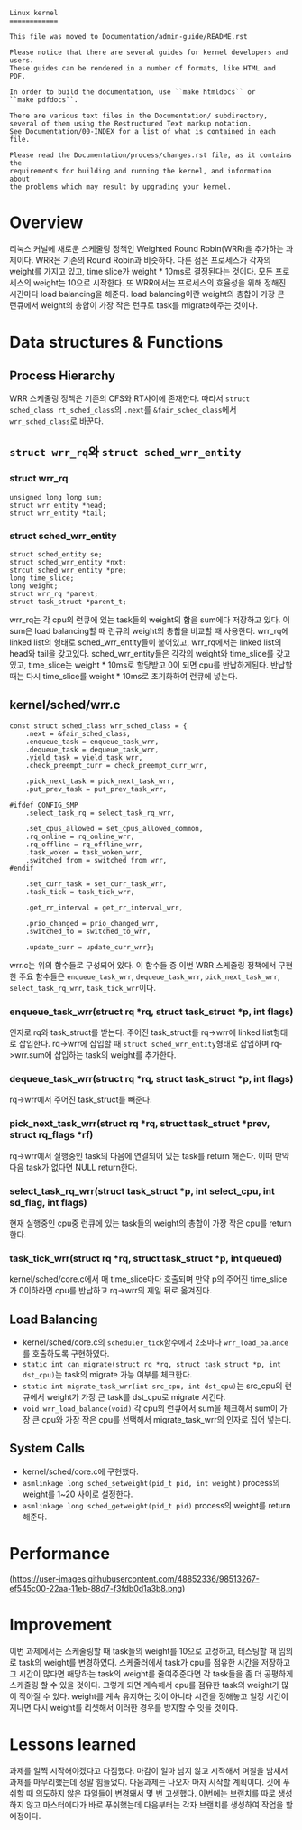 ```
Linux kernel
============

This file was moved to Documentation/admin-guide/README.rst

Please notice that there are several guides for kernel developers and users.
These guides can be rendered in a number of formats, like HTML and PDF.

In order to build the documentation, use ``make htmldocs`` or
``make pdfdocs``.

There are various text files in the Documentation/ subdirectory,
several of them using the Restructured Text markup notation.
See Documentation/00-INDEX for a list of what is contained in each file.

Please read the Documentation/process/changes.rst file, as it contains the
requirements for building and running the kernel, and information about
the problems which may result by upgrading your kernel.
```

# Overview
리눅스 커널에 새로운 스케줄링 정책인 Weighted Round Robin(WRR)을 추가하는 과제이다. WRR은 기존의 Round Robin과 비슷하다. 다른 점은 프로세스가 각자의 weight를 가지고 있고, time slice가 weight * 10ms로 결정된다는 것이다. 모든 프로세스의  weight는 10으로 시작한다. 또 WRR에서는 프로세스의 효율성을 위해 정해진 시간마다 load balancing을 해준다. load balancing이란 weight의 총합이 가장 큰 런큐에서 weight의 총합이 가장 작은 런큐로 task를 migrate해주는 것이다.  

# Data structures & Functions

## Process Hierarchy
WRR 스케줄링 정책은 기존의 CFS와 RT사이에 존재한다. 따라서 `struct sched_class rt_sched_class`의 `.next`를 `&fair_sched_class`에서 `wrr_sched_class`로 바꾼다.  

## `struct wrr_rq`와 `struct sched_wrr_entity`
### struct wrr_rq
```
unsigned long long sum;
struct wrr_entity *head;
struct wrr_entity *tail;
```
### struct sched_wrr_entity
```
struct sched_entity se;
struct sched_wrr_entity *nxt;
strcut sched_wrr_entity *pre;
long time_slice;
long weight;
struct wrr_rq *parent;
struct task_struct *parent_t;
```
wrr_rq는 각 cpu의 런큐에 있는 task들의 weight의 합을 sum에다 저장하고 있다. 이 sum은 load balancing할 때 런큐의 weight의 총합을 비교할 때 사용한다. wrr_rq에 linked list의 형태로 sched_wrr_entity들이 붙어있고, wrr_rq에서는 linked list의 head와 tail을 갖고있다.
sched_wrr_entity들은 각각의 weight와 time_slice를 갖고있고, time_slice는 weight * 10ms로 할당받고  0이 되면 cpu를  반납하게된다. 반납할 때는 다시 time_slice를 weight * 10ms로 초기화하여 런큐에 넣는다.

## kernel/sched/wrr.c
```  
const struct sched_class wrr_sched_class = {
    .next = &fair_sched_class,
    .enqueue_task = enqueue_task_wrr,
    .dequeue_task = dequeue_task_wrr,
    .yield_task = yield_task_wrr,
    .check_preempt_curr = check_preempt_curr_wrr,

    .pick_next_task = pick_next_task_wrr,
    .put_prev_task = put_prev_task_wrr,

#ifdef CONFIG_SMP
    .select_task_rq = select_task_rq_wrr,

    .set_cpus_allowed = set_cpus_allowed_common,
    .rq_online = rq_online_wrr,
    .rq_offline = rq_offline_wrr,
    .task_woken = task_woken_wrr,
    .switched_from = switched_from_wrr,
#endif

    .set_curr_task = set_curr_task_wrr,
    .task_tick = task_tick_wrr,

    .get_rr_interval = get_rr_interval_wrr,

    .prio_changed = prio_changed_wrr,
    .switched_to = switched_to_wrr,

    .update_curr = update_curr_wrr};
```   
wrr.c는 위의 함수들로 구성되어 있다. 이 함수들 중 이번 WRR 스케줄링 정책에서 구현한 주요 함수들은 `enqueue_task_wrr`, `dequeue_task_wrr`, `pick_next_task_wrr`, `select_task_rq_wrr`, `task_tick_wrr`이다.
### enqueue_task_wrr(struct rq *rq, struct task_struct *p, int flags)
인자로 rq와 task_struct를 받는다. 주어진 task_struct를 rq->wrr에 linked list형태로 삽입한다. rq->wrr에 삽입할 때 `struct sched_wrr_entity`형태로 삽입하며 rq->wrr.sum에 삽입하는 task의 weight를 추가한다.

### dequeue_task_wrr(struct rq *rq, struct task_struct *p, int flags) 
rq->wrr에서 주어진 task_struct를 빼준다.

### pick_next_task_wrr(struct rq *rq, struct task_struct *prev, struct rq_flags *rf)
rq->wrr에서 실행중인 task의 다음에 연결되어 있는 task를 return 해준다. 이때 만약 다음 task가 없다면 NULL return한다.

### select_task_rq_wrr(struct task_struct *p, int select_cpu, int sd_flag, int flags) 
현재 실행중인 cpu중 런큐에 있는 task들의 weight의 총합이 가장 작은 cpu를 return한다.

### task_tick_wrr(struct rq *rq, struct task_struct *p, int queued)
kernel/sched/core.c에서 매 time_slice마다 호출되며 만약 p의 주어진 time_slice가 0이하라면 cpu를 반납하고 rq->wrr의 제일 뒤로 옮겨진다.   

## Load Balancing
+ kernel/sched/core.c의 `scheduler_tick`함수에서 2초마다 `wrr_load_balance`를 호출하도록 구현하였다. 
+ `static int can_migrate(struct rq *rq, struct task_struct *p, int dst_cpu)`는 task의 migrate 가능 여부를 체크한다.
+ `static int migrate_task_wrr(int src_cpu, int dst_cpu)`는 src_cpu의 런큐에서 weight가 가장 큰 task를 dst_cpu로 migrate 시킨다.
+ `void wrr_load_balance(void)` 각 cpu의 런큐에서 sum을 체크해서 sum이 가장 큰 cpu와 가장 작은 cpu를 선택해서 migrate_task_wrr의 인자로 집어 넣는다.

## System Calls
+  kernel/sched/core.c에 구현했다.
+ `asmlinkage long sched_setweight(pid_t pid, int weight)` process의 weight를 1~20 사이로 설정한다.
+ `asmlinkage long sched_getweight(pid_t pid)` process의 weight를 return해준다.

# Performance
(https://user-images.githubusercontent.com/48852336/98513267-ef545c00-22aa-11eb-88d7-f3fdb0d1a3b8.png)


# Improvement
이번 과제에서는 스케줄링할 때 task들의 weight를 10으로 고정하고, 테스팅할 때 임의로 task의 weight를 변경하였다. 스케줄러에서 task가 cpu를 점유한 시간을 저장하고 그 시간이 많다면 해당하는 task의 weight를 줄여주준다면 각 task들을 좀 더 공평하게 스케줄링 할 수 있을 것이다. 그렇게 되면 계속해서 cpu를 점유한 task의 weight가 많이 작아질 수 있다. weight를 계속 유지하는 것이 아니라 시간을 정해놓고 일정 시간이 지나면 다시 weight를 리셋해서 이러한 경우를 방지할 수 잇을 것이다.



# Lessons learned  
 과제를 일찍 시작해야겠다고 다짐했다. 마감이 얼마 남지 않고 시작해서 며칠을 밤새서 과제를 마무리했는데 정말 힘들었다. 다음과제는 나오자 마자 시작할 계획이다. 깃에 푸쉬할 때 의도하지 않은 파일들이 변경돼서 몇 번 고생했다. 이번에는 브랜치를 따로 생성하지 않고 마스터에다가 바로 푸쉬했는데 다음부터는 각자 브랜치를 생성하여 작업을 할 예정이다.

